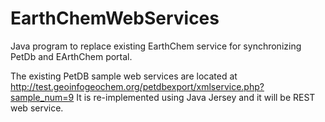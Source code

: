 # EarthChemWebServices
Java program to replace existing EarthChem service for synchronizing PetDb and EArthChem portal.


The existing PetDB sample web services are located at http://test.geoinfogeochem.org/petdbexport/xmlservice.php?sample_num=9
It is re-implemented using Java Jersey and it will be REST web service.
